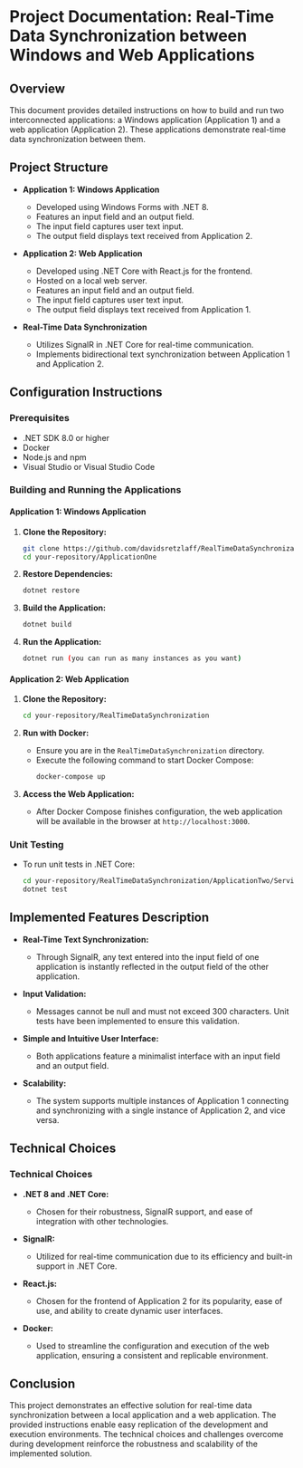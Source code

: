 # Project Documentation: Real-Time Data Synchronization between Windows and Web Applications

## Overview

This document provides detailed instructions on how to build and run two interconnected applications: a Windows application (Application 1) and a web application (Application 2). These applications demonstrate real-time data synchronization between them.

## Project Structure

- **Application 1: Windows Application**
  - Developed using Windows Forms with .NET 8.
  - Features an input field and an output field.
  - The input field captures user text input.
  - The output field displays text received from Application 2.

- **Application 2: Web Application**
  - Developed using .NET Core with React.js for the frontend.
  - Hosted on a local web server.
  - Features an input field and an output field.
  - The input field captures user text input.
  - The output field displays text received from Application 1.

- **Real-Time Data Synchronization**
  - Utilizes SignalR in .NET Core for real-time communication.
  - Implements bidirectional text synchronization between Application 1 and Application 2.

## Configuration Instructions

### Prerequisites
- .NET SDK 8.0 or higher
- Docker
- Node.js and npm
- Visual Studio or Visual Studio Code

### Building and Running the Applications

#### Application 1: Windows Application

1. **Clone the Repository:**
   ```bash
   git clone https://github.com/davidsretzlaff/RealTimeDataSynchronization.git
   cd your-repository/ApplicationOne
   ```

2. **Restore Dependencies:**
   ```bash
   dotnet restore
   ```

3. **Build the Application:**
   ```bash
   dotnet build
   ```

4. **Run the Application:**
   ```bash
   dotnet run (you can run as many instances as you want)
   ```

#### Application 2: Web Application

1. **Clone the Repository:**
   ```bash
   cd your-repository/RealTimeDataSynchronization
   ```

2. **Run with Docker:**
   - Ensure you are in the `RealTimeDataSynchronization` directory.
   - Execute the following command to start Docker Compose:
     ```bash
     docker-compose up
     ```

3. **Access the Web Application:**
   - After Docker Compose finishes configuration, the web application will be available in the browser at `http://localhost:3000`.

### Unit Testing

- To run unit tests in .NET Core:
  ```bash
  cd your-repository/RealTimeDataSynchronization/ApplicationTwo/Service/src/Hub
  dotnet test
  ```

## Implemented Features Description

- **Real-Time Text Synchronization:**
  - Through SignalR, any text entered into the input field of one application is instantly reflected in the output field of the other application.

- **Input Validation:**
  - Messages cannot be null and must not exceed 300 characters. Unit tests have been implemented to ensure this validation.

- **Simple and Intuitive User Interface:**
  - Both applications feature a minimalist interface with an input field and an output field.

- **Scalability:**
  - The system supports multiple instances of Application 1 connecting and synchronizing with a single instance of Application 2, and vice versa.

## Technical Choices

### Technical Choices

- **.NET 8 and .NET Core:**
  - Chosen for their robustness, SignalR support, and ease of integration with other technologies.
  
- **SignalR:**
  - Utilized for real-time communication due to its efficiency and built-in support in .NET Core.

- **React.js:**
  - Chosen for the frontend of Application 2 for its popularity, ease of use, and ability to create dynamic user interfaces.

- **Docker:**
  - Used to streamline the configuration and execution of the web application, ensuring a consistent and replicable environment.

## Conclusion

This project demonstrates an effective solution for real-time data synchronization between a local application and a web application.
The provided instructions enable easy replication of the development and execution environments.
The technical choices and challenges overcome during development reinforce the robustness and scalability of the implemented solution.
